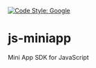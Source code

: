 [![Code Style: Google](https://img.shields.io/badge/code%20style-google-blueviolet.svg)](https://github.com/google/gts)
# js-miniapp
Mini App SDK for JavaScript
